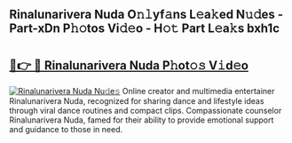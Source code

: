 ## Rinalunarivera Nuda O𝚗𝚕yf𝚊ns L𝚎a𝚔ed N𝚞𝚍es - Part-xDn P𝚑𝚘tos Vi𝚍𝚎o - H𝚘𝚝 Part L𝚎a𝚔s bxh1c

# <h2><a href="http://kf5f3fk.oniu.top/?m=Rinalunarivera+Nuda">🔗👉 🔴 Rinalunarivera Nuda P𝚑ot𝚘𝚜 V𝚒d𝚎o</a></h2>

[![Rinalunarivera Nuda Nu𝚍e𝚜](https://i.imgur.com/0qMVB7G.gif)](http://kf5f3fk.oniu.top/?m=Rinalunarivera+Nuda)
Online creator and multimedia entertainer Rinalunarivera Nuda, recognized for sharing dance and lifestyle ideas through viral dance routines and compact clips. Compassionate counselor Rinalunarivera Nuda, famed for their ability to provide emotional support and guidance to those in need.  
